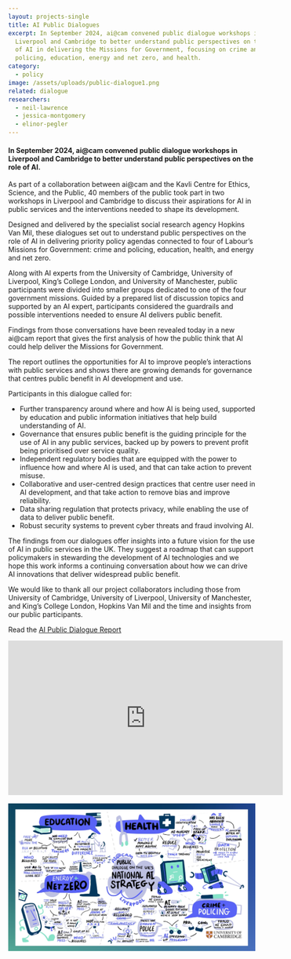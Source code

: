 ```yaml
---
layout: projects-single
title: AI Public Dialogues
excerpt: In September 2024, ai@cam convened public dialogue workshops in
  Liverpool and Cambridge to better understand public perspectives on the role
  of AI in delivering the Missions for Government, focusing on crime and
  policing, education, energy and net zero, and health.
category:
  - policy
image: /assets/uploads/public-dialogue1.png
related: dialogue
researchers:
  - neil-lawrence
  - jessica-montgomery
  - elinor-pegler
---
```

#### In September 2024, ai@cam convened public dialogue workshops in Liverpool and Cambridge to better understand public perspectives on the role of AI.

As part of a collaboration between ai@cam and the Kavli Centre for Ethics, Science, and the Public, 40 members of the public took part in two workshops in Liverpool and Cambridge to discuss their aspirations for AI in public services and the interventions needed to shape its development. 

Designed and delivered by the specialist social research agency Hopkins Van Mil, these dialogues set out to understand public perspectives on the role of AI in delivering priority policy agendas connected to four of Labour’s Missions for Government: crime and policing, education, health, and energy and net zero.

Along with AI experts from the University of Cambridge, University of Liverpool, King’s College London, and University of Manchester, public participants were divided into smaller groups dedicated to one of the four government missions. Guided by a prepared list of discussion topics and supported by an AI expert, participants considered the guardrails and possible interventions needed to ensure AI delivers public benefit.

Findings from those conversations have been revealed today in a new ai@cam report that gives the first analysis of how the public think that AI could help deliver the Missions for Government.

The report outlines the opportunities for AI to improve people’s interactions with public services and shows there are growing demands for governance that centres public benefit in AI development and use.

Participants in this dialogue called for:

* Further transparency around where and how AI is being used, supported by education and public information initiatives that help build understanding of AI.
* Governance that ensures public benefit is the guiding principle for the use of AI in any public services, backed up by powers to prevent profit being prioritised over service quality.
* Independent regulatory bodies that are equipped with the power to influence how and where AI is used, and that can take action to prevent misuse.
* Collaborative and user-centred design practices that centre user need in AI development, and that take action to remove bias and improve reliability.
* Data sharing regulation that protects privacy, while enabling the use of data to deliver public benefit.
* Robust security systems to prevent cyber threats and fraud involving AI.

The findings from our dialogues offer insights into a future vision for the use of AI in public services in the UK. They suggest a roadmap that can support policymakers in stewarding the development of AI technologies and we hope this work informs a continuing conversation about how we can drive AI innovations that deliver widespread public benefit.

We would like to thank all our project collaborators including those from University of Cambridge, University of Liverpool, University of Manchester, and King’s College London, Hopkins Van Mil and the time and insights from our public participants.

R﻿ead the [AI Public Dialogue Report](/assets/uploads/ai-cam-public-dialogue-report-with-appendix-v5-.pdf)

<iframe width="560" height="315" src="https://www.youtube.com/embed/joY2fcWyYro?si=3Xa5rraAjiG-fVER" title="YouTube video player" frameborder="0" allow="accelerometer; autoplay; clipboard-write; encrypted-media; gyroscope; picture-in-picture; web-share" referrerpolicy="strict-origin-when-cross-origin" allowfullscreen></iframe>



![](/assets/uploads/public-dialogue-1.jpg)